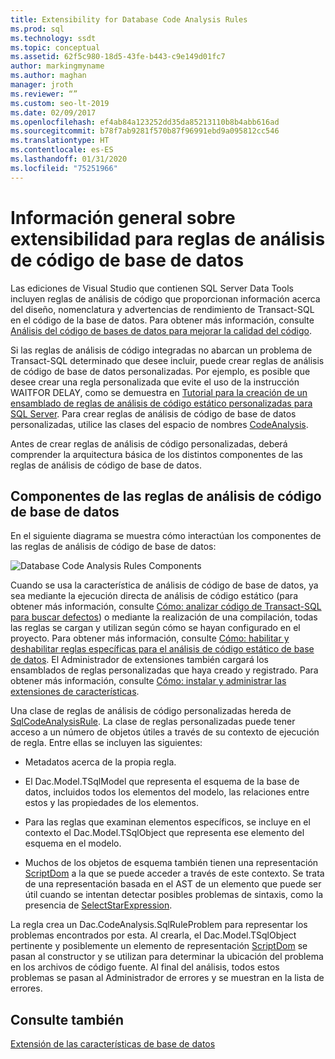 ```yaml
---
title: Extensibility for Database Code Analysis Rules
ms.prod: sql
ms.technology: ssdt
ms.topic: conceptual
ms.assetid: 62f5c980-18d5-43fe-b443-c9e149d01fc7
author: markingmyname
ms.author: maghan
manager: jroth
ms.reviewer: “”
ms.custom: seo-lt-2019
ms.date: 02/09/2017
ms.openlocfilehash: ef4ab84a123252dd35da85213110b8b4abb616ad
ms.sourcegitcommit: b78f7ab9281f570b87f96991ebd9a095812cc546
ms.translationtype: HT
ms.contentlocale: es-ES
ms.lasthandoff: 01/31/2020
ms.locfileid: "75251966"
---
```

# <a name="overview-of-extensibility-for-database-code-analysis-rules"></a>Información general sobre extensibilidad para reglas de análisis de código de base de datos

Las ediciones de Visual Studio que contienen SQL Server Data Tools incluyen reglas de análisis de código que proporcionan información acerca del diseño, nomenclatura y advertencias de rendimiento de Transact\-SQL en el código de la base de datos. Para obtener más información, consulte [Análisis del código de bases de datos para mejorar la calidad del código](https://msdn.microsoft.com/library/dd172133(v=vs.100).aspx).  
  
Si las reglas de análisis de código integradas no abarcan un problema de Transact\-SQL determinado que desee incluir, puede crear reglas de análisis de código de base de datos personalizadas. Por ejemplo, es posible que desee crear una regla personalizada que evite el uso de la instrucción WAITFOR DELAY, como se demuestra en [Tutorial para la creación de un ensamblado de reglas de análisis de código estático personalizadas para SQL Server](../ssdt/walkthrough-author-custom-static-code-analysis-rule-assembly.md). Para crear reglas de análisis de código de base de datos personalizadas, utilice las clases del espacio de nombres [CodeAnalysis](https://msdn.microsoft.com/library/microsoft.sqlserver.dac.codeanalysis.aspx).  
  
Antes de crear reglas de análisis de código personalizadas, deberá comprender la arquitectura básica de los distintos componentes de las reglas de análisis de código de base de datos.  
  
## <a name="database-code-analysis-rules-components"></a>Componentes de las reglas de análisis de código de base de datos  
En el siguiente diagrama se muestra cómo interactúan los componentes de las reglas de análisis de código de base de datos:  
  
![Database Code Analysis Rules Components](../ssdt/media/ssdt-database-code-analysis-rules-components.jpg "Componentes de las reglas de análisis de código de base de datos")  
  
Cuando se usa la característica de análisis de código de base de datos, ya sea mediante la ejecución directa de análisis de código estático (para obtener más información, consulte [Cómo: analizar código de Transact-SQL para buscar defectos](https://msdn.microsoft.com/library/dd172119(v=vs.100).aspx)) o mediante la realización de una compilación, todas las reglas se cargan y utilizan según cómo se hayan configurado en el proyecto. Para obtener más información, consulte [Cómo: habilitar y deshabilitar reglas específicas para el análisis de código estático de base de datos](https://msdn.microsoft.com/library/dd172131(v=vs.100).aspx). El Administrador de extensiones también cargará los ensamblados de reglas personalizadas que haya creado y registrado. Para obtener más información, consulte [Cómo: instalar y administrar las extensiones de características](../ssdt/how-to-install-and-manage-feature-extensions.md).  
  
Una clase de reglas de análisis de código personalizadas hereda de [SqlCodeAnalysisRule](https://msdn.microsoft.com/library/microsoft.sqlserver.dac.codeanalysis.sqlcodeanalysisrule.aspx). La clase de reglas personalizadas puede tener acceso a un número de objetos útiles a través de su contexto de ejecución de regla. Entre ellas se incluyen las siguientes:  
  
-   Metadatos acerca de la propia regla.  
  
-   El Dac.Model.TSqlModel que representa el esquema de la base de datos, incluidos todos los elementos del modelo, las relaciones entre estos y las propiedades de los elementos.  
  
-   Para las reglas que examinan elementos específicos, se incluye en el contexto el Dac.Model.TSqlObject que representa ese elemento del esquema en el modelo.  
  
-   Muchos de los objetos de esquema también tienen una representación [ScriptDom](https://msdn.microsoft.com/library/microsoft.sqlserver.transactsql.scriptdom.aspx) a la que se puede acceder a través de este contexto. Se trata de una representación basada en el AST de un elemento que puede ser útil cuando se intentan detectar posibles problemas de sintaxis, como la presencia de [SelectStarExpression](https://msdn.microsoft.com/library/microsoft.sqlserver.transactsql.scriptdom.selectstarexpression.aspx).  
  
La regla crea un Dac.CodeAnalysis.SqlRuleProblem para representar los problemas encontrados por esta. Al crearla, el Dac.Model.TSqlObject pertinente y posiblemente un elemento de representación [ScriptDom](https://msdn.microsoft.com/library/microsoft.sqlserver.transactsql.scriptdom.aspx) se pasan al constructor y se utilizan para determinar la ubicación del problema en los archivos de código fuente. Al final del análisis, todos estos problemas se pasan al Administrador de errores y se muestran en la lista de errores.  
  
## <a name="see-also"></a>Consulte también  
[Extensión de las características de base de datos](../ssdt/extending-the-database-features.md)  
  
